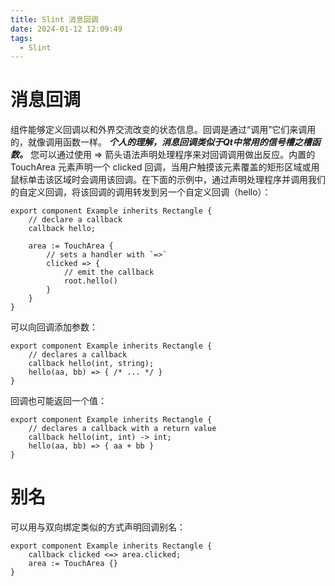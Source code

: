 ```yaml
---
title: Slint 消息回调
date: 2024-01-12 12:09:49
tags:
  - Slint
---
```

# 消息回调
组件能够定义回调以和外界交流改变的状态信息。回调是通过“调用”它们来调用的，就像调用函数一样。
***个人的理解，消息回调类似于Qt中常用的信号槽之槽函数。***
您可以通过使用 => 箭头语法声明处理程序来对回调调用做出反应。内置的 TouchArea 元素声明一个 clicked 回调，当用户触摸该元素覆盖的矩形区域或用鼠标单击该区域时会调用该回调。在下面的示例中，通过声明处理程序并调用我们的自定义回调，将该回调的调用转发到另一个自定义回调（hello）：
```Slint
export component Example inherits Rectangle {
    // declare a callback
    callback hello;

    area := TouchArea {
        // sets a handler with `=>`
        clicked => {
            // emit the callback
            root.hello()
        }
    }
}
```

可以向回调添加参数：
```Slint
export component Example inherits Rectangle {
    // declares a callback
    callback hello(int, string);
    hello(aa, bb) => { /* ... */ }
}
```

回调也可能返回一个值：
```Slint
export component Example inherits Rectangle {
    // declares a callback with a return value
    callback hello(int, int) -> int;
    hello(aa, bb) => { aa + bb }
}
```

# 别名
可以用与双向绑定类似的方式声明回调别名：
```Slint
export component Example inherits Rectangle {
    callback clicked <=> area.clicked;
    area := TouchArea {}
}
```
